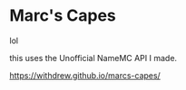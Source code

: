 # Marc's Capes

lol

this uses the Unofficial NameMC API I made.

https://withdrew.github.io/marcs-capes/
